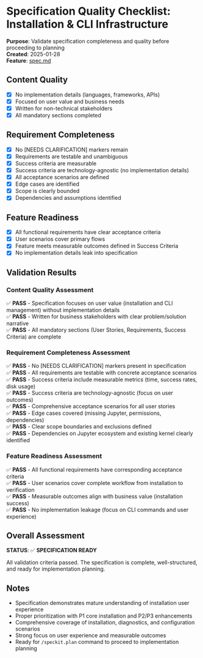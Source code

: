 # Specification Quality Checklist: Installation & CLI Infrastructure

**Purpose**: Validate specification completeness and quality before proceeding to planning  
**Created**: 2025-01-28  
**Feature**: [spec.md](../spec.md)

## Content Quality

- [x] No implementation details (languages, frameworks, APIs)
- [x] Focused on user value and business needs
- [x] Written for non-technical stakeholders
- [x] All mandatory sections completed

## Requirement Completeness

- [x] No [NEEDS CLARIFICATION] markers remain
- [x] Requirements are testable and unambiguous
- [x] Success criteria are measurable
- [x] Success criteria are technology-agnostic (no implementation details)
- [x] All acceptance scenarios are defined
- [x] Edge cases are identified
- [x] Scope is clearly bounded
- [x] Dependencies and assumptions identified

## Feature Readiness

- [x] All functional requirements have clear acceptance criteria
- [x] User scenarios cover primary flows
- [x] Feature meets measurable outcomes defined in Success Criteria
- [x] No implementation details leak into specification

## Validation Results

### Content Quality Assessment

✅ **PASS** - Specification focuses on user value (installation and CLI management) without implementation details  
✅ **PASS** - Written for business stakeholders with clear problem/solution narrative  
✅ **PASS** - All mandatory sections (User Stories, Requirements, Success Criteria) are complete

### Requirement Completeness Assessment  

✅ **PASS** - No [NEEDS CLARIFICATION] markers present in specification  
✅ **PASS** - All requirements are testable with concrete acceptance scenarios  
✅ **PASS** - Success criteria include measurable metrics (time, success rates, disk usage)  
✅ **PASS** - Success criteria are technology-agnostic (focus on user outcomes)  
✅ **PASS** - Comprehensive acceptance scenarios for all user stories  
✅ **PASS** - Edge cases covered (missing Jupyter, permissions, dependencies)  
✅ **PASS** - Clear scope boundaries and exclusions defined  
✅ **PASS** - Dependencies on Jupyter ecosystem and existing kernel clearly identified

### Feature Readiness Assessment

✅ **PASS** - All functional requirements have corresponding acceptance criteria  
✅ **PASS** - User scenarios cover complete workflow from installation to verification  
✅ **PASS** - Measurable outcomes align with business value (installation success)  
✅ **PASS** - No implementation leakage (focus on CLI commands and user experience)

## Overall Assessment

**STATUS**: ✅ **SPECIFICATION READY**

All validation criteria passed. The specification is complete, well-structured, and ready for implementation planning.

## Notes

- Specification demonstrates mature understanding of installation user experience
- Proper prioritization with P1 core installation and P2/P3 enhancements  
- Comprehensive coverage of installation, diagnostics, and configuration scenarios
- Strong focus on user experience and measurable outcomes
- Ready for `/speckit.plan` command to proceed to implementation planning
